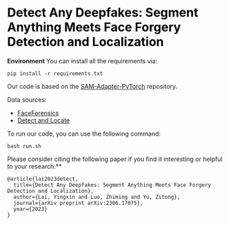 # <font color="black">Detect Any Deepfakes: Segment Anything Meets Face Forgery Detection and Localization</font>


**Environment**
You can install all the requirements via:
```
pip install -r requirements.txt

```



Our code is based on the [SAM-Adapter-PyTorch](https://github.com/tianrun-chen/SAM-Adapter-PyTorch) repository.

Data sources:
- [FaceForensics](https://github.com/ondyari/FaceForensics)
- [Detect and Locate](https://github.com/ChenqiKONG/Detect_and_Locate)

To run our code, you can use the following command:

```
bash run.sh
```

Please consider citing the following paper if you find it interesting or helpful to your research:**
```
@article{lai2023detect,
  title={Detect Any Deepfakes: Segment Anything Meets Face Forgery Detection and Localization},
  author={Lai, Yingxin and Luo, Zhiming and Yu, Zitong},
  journal={arXiv preprint arXiv:2306.17075},
  year={2023}
}
```
